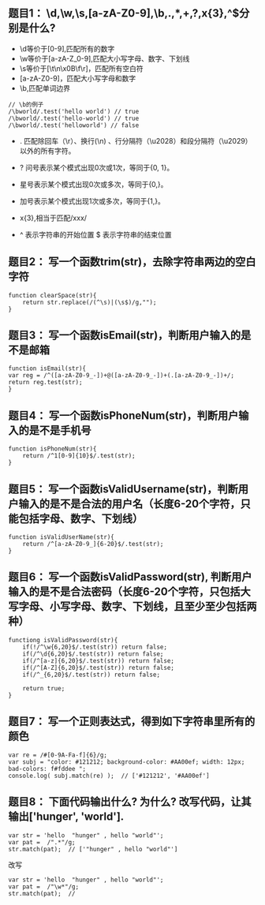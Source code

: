 ## 题目1： \d,\w,\s,[a-zA-Z0-9],\b,.,*,+,?,x{3},^$分别是什么?
- \d等价于[0-9],匹配所有的数字
- \w等价于[a-zA-Z_0-9],匹配大小写字母、数字、下划线
- \s等价于[\t\n\x0B\f\r]，匹配所有空白符
- [a-zA-Z0-9]，匹配大小写字母和数字
- \b,匹配单词边界
```
// \b的例子
/\bworld/.test('hello world') // true
/\bworld/.test('hello-world') // true
/\bworld/.test('helloworld') // false
```
- . 匹配除回车（\r）、换行(\n) 、行分隔符（\u2028）和段分隔符（\u2029）以外的所有字符。

- ? 问号表示某个模式出现0次或1次，等同于{0, 1}。
* 星号表示某个模式出现0次或多次，等同于{0,}。
+ 加号表示某个模式出现1次或多次，等同于{1,}。

- x{3},相当于匹配/xxx/

- ^ 表示字符串的开始位置
$ 表示字符串的结束位置

## 题目2： 写一个函数trim(str)，去除字符串两边的空白字符
```
function clearSpace(str){
	return str.replace(/(^\s)|(\s$)/g,"");
}
```
## 题目3： 写一个函数isEmail(str)，判断用户输入的是不是邮箱
```
function isEmail(str){ 
var reg = /^([a-zA-Z0-9_-])+@([a-zA-Z0-9_-])+(.[a-zA-Z0-9_-])+/; 
return reg.test(str); 
} 
```

## 题目4： 写一个函数isPhoneNum(str)，判断用户输入的是不是手机号
```
function isPhoneNum(str){
	return /^1[0-9]{10}$/.test(str);
}
```
## 题目5： 写一个函数isValidUsername(str)，判断用户输入的是不是合法的用户名（长度6-20个字符，只能包括字母、数字、下划线）
```
function isValidUserName(str){
	return /^[a-zA-Z0-9_]{6-20}$/.test(str);
}
```
## 题目6： 写一个函数isValidPassword(str), 判断用户输入的是不是合法密码（长度6-20个字符，只包括大写字母、小写字母、数字、下划线，且至少至少包括两种）

```
functiong isValidPassword(str){
	if(!/^\w{6,20}$/.test(str)) return false;
	if(/^\d{6,20}$/.test(str)) return false;
	if(/^[a-z]{6,20}$/.test(str)) return false;
	if(/^[A-Z]{6,20}$/.test(str)) return false;
	if(/^_{6,20}$/.test(str)) return false;

	return true;
}
```
## 题目7： 写一个正则表达式，得到如下字符串里所有的颜色
```
var re = /#[0-9A-Fa-f]{6}/g;
var subj = "color: #121212; background-color: #AA00ef; width: 12px; bad-colors: f#fddee ";
console.log( subj.match(re) );  // ['#121212', '#AA00ef']
```

## 题目8： 下面代码输出什么? 为什么? 改写代码，让其输出['hunger', 'world'].
```
var str = 'hello  "hunger" , hello "world"';
var pat =  /".*"/g;
str.match(pat);  // ['"hunger" , hello "world"']
```
改写
```
var str = 'hello  "hunger" , hello "world"';
var pat =  /"\w*"/g;
str.match(pat);  // 